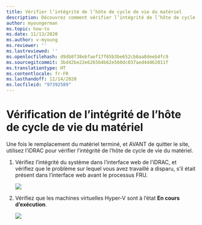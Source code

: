 ```yaml
---
title: Vérifier l’intégrité de l’hôte de cycle de vie du matériel
description: Découvrez comment vérifier l’intégrité de l’hôte de cycle de vie du matériel.
author: myoungerman
ms.topic: how-to
ms.date: 11/13/2020
ms.author: v-myoung
ms.reviewer: ''
ms.lastreviewed: ''
ms.openlocfilehash: d9db8f38ebfaef17f65b3be652cb6aa8deeb4fc9
ms.sourcegitcommit: 3bd42be22e626564b62e560dc037aed4d462011f
ms.translationtype: HT
ms.contentlocale: fr-FR
ms.lasthandoff: 12/14/2020
ms.locfileid: "97392589"
---
```

# <a name="verifying-hardware-lifecycle-host-health"></a>Vérification de l’intégrité de l’hôte de cycle de vie du matériel



Une fois le remplacement du matériel terminé, et AVANT de quitter le site, utilisez l’iDRAC pour vérifier l’intégrité de l’hôte de cycle de vie du matériel.


1.  Vérifiez l’intégrité du système dans l’interface web de l’iDRAC, et vérifiez que le problème sur lequel vous avez travaillé a disparu, s’il était présent dans l’interface web avant le processus FRU.

    ![](media/image-5.png)
    
2.  Vérifiez que les machines virtuelles Hyper-V sont à l’état **En cours d’exécution**.

    ![](media/image-55.png) 

